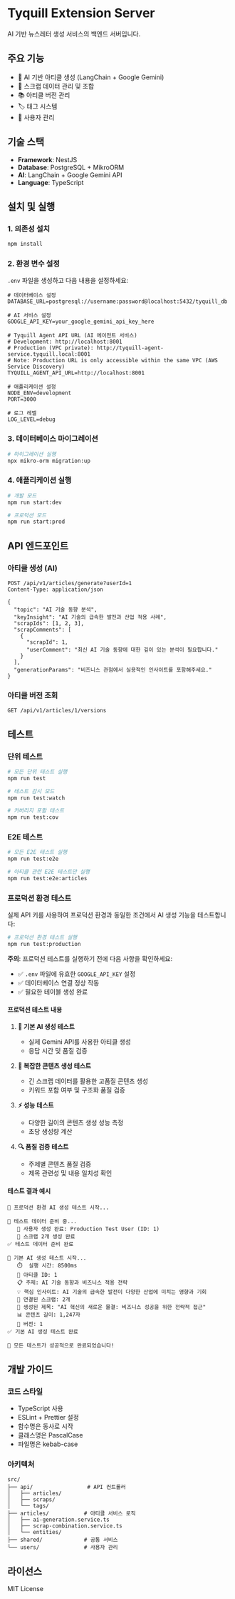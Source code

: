 # Tyquill Extension Server

AI 기반 뉴스레터 생성 서비스의 백엔드 서버입니다.

## 주요 기능

- 🤖 AI 기반 아티클 생성 (LangChain + Google Gemini)
- 📄 스크랩 데이터 관리 및 조합
- 📚 아티클 버전 관리
- 🏷️ 태그 시스템
- 👥 사용자 관리

## 기술 스택

- **Framework**: NestJS
- **Database**: PostgreSQL + MikroORM
- **AI**: LangChain + Google Gemini API
- **Language**: TypeScript

## 설치 및 실행

### 1. 의존성 설치

```bash
npm install
```

### 2. 환경 변수 설정

`.env` 파일을 생성하고 다음 내용을 설정하세요:

```env
# 데이터베이스 설정
DATABASE_URL=postgresql://username:password@localhost:5432/tyquill_db

# AI 서비스 설정
GOOGLE_API_KEY=your_google_gemini_api_key_here

# Tyquill Agent API URL (AI 에이전트 서비스)
# Development: http://localhost:8001
# Production (VPC private): http://tyquill-agent-service.tyquill.local:8001
# Note: Production URL is only accessible within the same VPC (AWS Service Discovery)
TYQUILL_AGENT_API_URL=http://localhost:8001

# 애플리케이션 설정
NODE_ENV=development
PORT=3000

# 로그 레벨
LOG_LEVEL=debug
```

### 3. 데이터베이스 마이그레이션

```bash
# 마이그레이션 실행
npx mikro-orm migration:up
```

### 4. 애플리케이션 실행

```bash
# 개발 모드
npm run start:dev

# 프로덕션 모드
npm run start:prod
```

## API 엔드포인트

### 아티클 생성 (AI)

```http
POST /api/v1/articles/generate?userId=1
Content-Type: application/json

{
  "topic": "AI 기술 동향 분석",
  "keyInsight": "AI 기술의 급속한 발전과 산업 적용 사례",
  "scrapIds": [1, 2, 3],
  "scrapComments": [
    {
      "scrapId": 1,
      "userComment": "최신 AI 기술 동향에 대한 깊이 있는 분석이 필요합니다."
    }
  ],
  "generationParams": "비즈니스 관점에서 실용적인 인사이트를 포함해주세요."
}
```

### 아티클 버전 조회

```http
GET /api/v1/articles/1/versions
```

## 테스트

### 단위 테스트

```bash
# 모든 단위 테스트 실행
npm run test

# 테스트 감시 모드
npm run test:watch

# 커버리지 포함 테스트
npm run test:cov
```

### E2E 테스트

```bash
# 모든 E2E 테스트 실행
npm run test:e2e

# 아티클 관련 E2E 테스트만 실행
npm run test:e2e:articles
```

### 프로덕션 환경 테스트

실제 API 키를 사용하여 프로덕션 환경과 동일한 조건에서 AI 생성 기능을 테스트합니다:

```bash
# 프로덕션 환경 테스트 실행
npm run test:production
```

**주의**: 프로덕션 테스트를 실행하기 전에 다음 사항을 확인하세요:
- ✅ `.env` 파일에 유효한 `GOOGLE_API_KEY` 설정
- ✅ 데이터베이스 연결 정상 작동
- ✅ 필요한 테이블 생성 완료

#### 프로덕션 테스트 내용

1. **🤖 기본 AI 생성 테스트**
   - 실제 Gemini API를 사용한 아티클 생성
   - 응답 시간 및 품질 검증

2. **🧠 복잡한 콘텐츠 생성 테스트**
   - 긴 스크랩 데이터를 활용한 고품질 콘텐츠 생성
   - 키워드 포함 여부 및 구조화 품질 검증

3. **⚡ 성능 테스트**
   - 다양한 길이의 콘텐츠 생성 성능 측정
   - 초당 생성량 계산

4. **🔍 품질 검증 테스트**
   - 주제별 콘텐츠 품질 검증
   - 제목 관련성 및 내용 일치성 확인

#### 테스트 결과 예시

```
🚀 프로덕션 환경 AI 생성 테스트 시작...

📝 테스트 데이터 준비 중...
   👤 사용자 생성 완료: Production Test User (ID: 1)
   📄 스크랩 2개 생성 완료
✅ 테스트 데이터 준비 완료

🤖 기본 AI 생성 테스트 시작...
   ⏱️  실행 시간: 8500ms
   📝 아티클 ID: 1
   📋 주제: AI 기술 동향과 비즈니스 적용 전략
   💡 핵심 인사이트: AI 기술의 급속한 발전이 다양한 산업에 미치는 영향과 기회
   🔗 연결된 스크랩: 2개
   📄 생성된 제목: "AI 혁신의 새로운 물결: 비즈니스 성공을 위한 전략적 접근"
   📊 콘텐츠 길이: 1,247자
   🔢 버전: 1
✅ 기본 AI 생성 테스트 완료

🎉 모든 테스트가 성공적으로 완료되었습니다!
```

## 개발 가이드

### 코드 스타일

- TypeScript 사용
- ESLint + Prettier 설정
- 함수명은 동사로 시작
- 클래스명은 PascalCase
- 파일명은 kebab-case

### 아키텍처

```
src/
├── api/                 # API 컨트롤러
│   ├── articles/
│   ├── scraps/
│   └── tags/
├── articles/           # 아티클 서비스 로직
│   ├── ai-generation.service.ts
│   ├── scrap-combination.service.ts
│   └── entities/
├── shared/             # 공통 서비스
└── users/              # 사용자 관리
```

## 라이선스

MIT License
